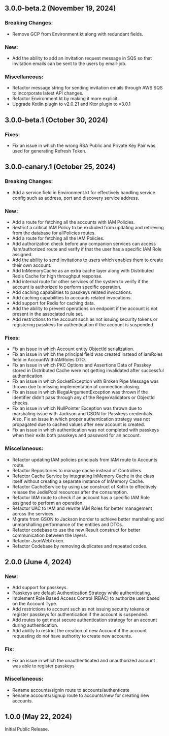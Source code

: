## 3.0.0-beta.2 (November 19, 2024)

### Breaking Changes:

- Remove GCP from Environment.kt along with redundant fields.

### New:

- Add the ability to add an invitation request message in SQS so that invitation emails can be sent to the users by email-job.

### Miscellaneous:

- Refactor message string for sending invitation emails through AWS SQS to incorporate latest API changes.
- Refactor Environment.kt by making it more explicit.
- Upgrade Kotlin plugin to v2.0.21 and Ktor plugin to v3.0.1


## 3.0.0-beta.1 (October 30, 2024)

### Fixes:

- Fix an issue in which the wrong RSA Public and Private Key Pair was used for generating Refresh Token.

## 3.0.0-canary.1 (October 25, 2024)

### Breaking Changes:

- Add a service field in Environment.kt for effectively handling service config such as address, port and discovery service address.

### New:

- Add a route for fetching all the accounts with IAM Policies.
- Restrict a critical IAM Policy to be excluded from updating and retrieving from the database for allPolicies routes.
- Add a route for fetching all the IAM Policies.
- Add authorization check before any companion services can access /iam/authorized route and verify if that the user has a specific IAM Role assigned.
- Add the ability to send invitations to users which enables them to create their own account.
- Add InMemoryCache as an extra cache layer along with Distributed Redis Cache for high throughput response.
- Add internal route for other services of the system to verify if the account is authorized to perform specific operation.
- Add caching capabilities to passkeys related invocations.
- Add caching capabilities to accounts related invocations.
- Add support for Redis for caching data.
- Add the ability to prevent operations on endpoint if the account is not present in the associated rule set.
- Add restrictions to the account such as not issuing security tokens or registering passkeys for authentication if the account is suspended.

### Fixes:

- Fix an issue in which Account entity ObjectId serialization.
- Fix an issue in which the principal field was created instead of iamRoles field in AccountWithIAMRoles DTO.
- Fix an issue in which PKC Options and Assertions Data of Passkey stored in Distributed Cache were not getting invalidated after successful authentication.
- Fix an issue in which SocketException with Broken Pipe Message was thrown due to missing implementation of connection closing.
- Fix an issue in which IllegalArgumentException was thrown if the identifier didn't pass through any of the RegexValidators or ObjectId checks.
- Fix an issue in which NullPointer Exception was thrown due to marshaling issue with Jackson and GSON for Passkeys credentials. Also, Fix an issue in which proper authentication strategy was not propagated due to cached values after new account is created.
- Fix an issue in which authentication was not completed with passkeys when their exits both passkeys and password for an account.

### Miscellaneous:

- Refactor updating IAM policies principals from IAM route to Accounts route.
- Refactor Repositories to manage cache instead of Controllers.
- Refactor Cache Service by integrating InMemory Cache in the class itself without creating a separate instance of InMemory Cache.
- Refactor CacheService by using use construct of Kotlin to effectively release the JedisPool resources after the consumption.
- Refactor IAM route to check if an account has a specific IAM Role assigned to perform an operation.
- Refactor UAC to IAM and rewrite IAM Roles for better management across the services.
- Migrate from GSON to Jackson inorder to achieve better marshaling and unmarshalling performance of the entities and DTOs.
- Refactor codebase to use the new Result construct for better communication between the layers.
- Refactor JsonWebToken.
- Refactor Codebase by removing duplicates and repeated codes.

## 2.0.0 (June 4, 2024)

### New:

- Add support for passkeys.
- Passkeys are default Authentication Strategy while authenticating.
- Implement Role Based Access Control (RBAC) to authorize user based on the Account Type.
- Add restrictions to account such as not issuing security tokens or register passkeys for authentication if the account is suspended.
- Add routes to get most secure authentication strategy for an account during authentication.
- Add ability to restrict the creation of new Account if the account requesting do not have authority to create new accounts.

### Fix:

- Fix an issue in which the unauthenticated and unauthorized account was able to register passkeys

### Miscellaneous:

- Rename accounts/signin route to accounts/authenticate
- Rename accounts/signup route to accounts/new for creating new accounts.

## 1.0.0 (May 22, 2024)

Initial Public Release.